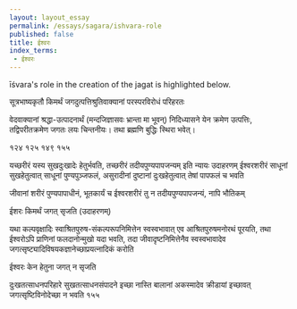 ```yaml
---
layout: layout_essay
permalink: /essays/sagara/ishvara-role
published: false
title: ईश्वरः
index_terms:
 - ईश्वरः
---
```


īśvara's role in the creation of the jagat is highlighted below.

सूत्रभाष्यकृतौ किमर्थं जगदुत्पत्तिश्रुतिवाक्यानां परस्परविरोधं परिहरतः

वेदवाक्यानां श्रद्धा-उत्पादनार्थं (मन्दजिज्ञासवः भ्रान्ता मा भूवन्)
निदिध्यासने येन क्रमेण उत्पत्तिः, तद्विपरीतक्रमेण जगतः लयः चिन्तनीयः। तथा ब्रह्मणि बुद्धिः स्थिरा भवेत्। 

१२४
१२५
१४९
१५५

यच्छरीरं यस्य सुखदुःखादेः हेतुर्भवति,
तच्छरीरं तदीयपुण्यपापजन्यम् इति न्यायः
उदाहरणम्
ईश्वरशरीरं साधूनां सुखहेतुत्वात् साधूनां पुण्यपुञ्जफलं,
असुरादीनां दुष्टानां दुःखहेतुत्वात् तेषां पापफलं च भवति

जीवानां शरीरं पुण्यपापाधीनं, भूतकार्यं च
ईश्वरशरीरं तु न तदीयपुण्यपापजन्यं, नापि भौतिकम्

ईशरः किमर्थं जगत् सृजति (उदाहरणम्)

यथा कल्पवृक्षादिः स्वाश्रितपुरुष-संकल्परूपनिमित्तेन स्वस्वभावात् एव आश्रितपुरुषमनोरथं पूरयति,
तथा ईश्वरोऽपि प्राणिनां फलदानोन्मुखो यदा भवति, तदा जीवादृष्टनिमित्तेनैव स्वस्वभावादेव जगत्सृष्ट्यादिविषयकज्ञानेच्छाप्रयत्नादिकं करोति

ईश्वरः केन हेतुना जगत् न सृजति

दुःखतत्साधनपरिहारे सुखतत्साधनसंपादने इच्छा नास्ति
बालानां अकस्मादेव क्रीडायां इच्छावत् जगत्सृष्टिविनोदेच्छा न भवति
१५५